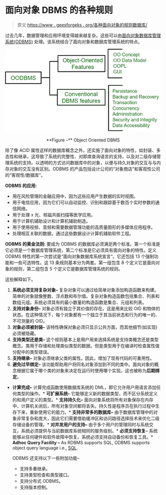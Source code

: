 # 面向对象 DBMS 的各种规则

> 原文:[https://www . geesforgeks . org/各种面向对象的规则数据库/](https://www.geeksforgeeks.org/various-rules-of-object-oriented-dbms/)

过去几年，数据管理和应用环境变得越来越复杂。这些可以由[面向对象数据库管理系统(ODBMS)](https://www.geeksforgeeks.org/odbms-full-form/) 处理。该系统结合了面向对象和数据库管理系统的特点。

![](img/d374da9e6af253d1c341b8af41eabaef.png)

<center>**Figure –** Object Oriented DBMS</center>

除了像 ACID 属性这样的数据库概念之外，还实施了面向对象的特性，如封装、多态性和继承，这导致了系统的完整性、对即席查询语言的支持，以及对二级存储管理系统的支持。以透明的方式访问数据库中的对象，以便与持久对象的交互与与内存对象的交互没有区别。ODBMS 的产品包括设计公司的“对象商店”和客观性公司的“客观性/数据库”。

**ODBMS 的应用:**

*   用在风险管理的金融应用中，因为这些应用产生数据的实时视图。
*   用于电信应用，因为它们可以自动监控、识别和跟踪基于数百个实时参数的通信网络。
*   用于处理 x 光、核磁共振扫描等医学应用。
*   用于计算机辅助设计和计算机辅助制造。
*   用于使用视频、音频和需要数据管理功能的高质量图形的多媒体应用程序。
*   处理相互关联的数据，通过这些数据设计计算机辅助软件工程。

**ODBMS 的黄金法则:**
要成为 ODBMS 的数据库必须满足两个标准。第一个标准是它必须是一个数据库管理系统，第二个标准是它必须具有面向对象的特性。定义 ODBMS 特性的第一次尝试是“面向对象数据库系统宣言”。它还包括 13 个强制功能和一些可选特性。这 13 条规则基本分为两套。第一组包含 8 个定义它是面向对象的规则，第二组包含 5 个定义它是数据库管理系统的规则。

这些解释如下。

1.  **系统必须支持复杂对象–**
    复杂对象可以通过给简单对象添加构造函数来构建。简单的对象就像整数、浮点数和布尔值。复杂对象构造函数包括集合、列表和数组元组。系统必须具有的最小数量的构造函数是集合、元组和列表。
2.  **支持对象身份–**
    对象必须有独立于其价值的存在。这是用来比较 OID 和物体的状态。在这种情况下，每个对象都有一个独立于其当前状态和行为的唯一的、不可测量的 OID。
3.  **对象必须被封装–**
    该特性确保对象必须只显示公共方面，而其他细节(如实现)必须被隐藏。
4.  **支持类型还是类–**
    这个规则基本上是用户用来选择系统是支持类概念还是类型概念。类用于存储和处理类似类型的数据。但是类型用于在编译时检查属性值分配中的类型错误。
5.  **支持继承–**
    对象必须继承父类的属性。因此，增加了现有代码的可重用性。
6.  **避免过早绑定–**
    该功能帮助用户将同名对象添加到不同的类中。面向对象的概念根据它属于哪个类的对象来决定在运行时使用哪个实现。这也被称为**后期绑定**。

*   **计算完成–**
    计算完成函数使用数据库系统的 DML，即它允许用户用语言添加任何类型的操作。*   **可扩展系统–**
    它能够定义新的数据类型，而不区分系统定义的和用户定义的类型。*   **支持持久化–**
    面向对象系统将所有对象保存在内存中，计算机关闭后，所有对象空间都将丢失。持久性是程序员在执行过程中生存下来，重新使用它的能力。*   **支持非常多的数据库–**
    由于数据库管理中的对象非常复杂和庞大，因此它们需要借助缓冲区和访问路径选择技术来优化二级存储设备的管理。*   **对并发用户的支持–**
    由于多个用户的管理同时与系统交互，系统必须提供与当前数据库系统相同的服务级别。*   **必须支持恢复–**
    系统能够从任何硬件和软件故障中恢复。系统必须支持自动备份和恢复工具。*   **Adhoc Query Facility –**
    As RDBMS supports SQL, ODBMS supports object query language i.e., [SQL](https://www.geeksforgeeks.org/sql-tutorial/).

    ODBMS 还支持以下一些附加功能–

    *   支持多重继承。
    *   支持类型检查和类型接口。
    *   支持分布式 ODBMS。
    *   支持版本控制。